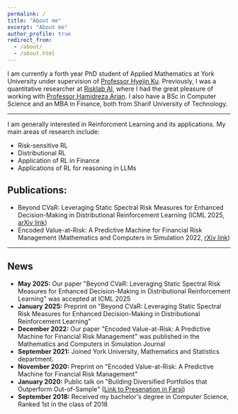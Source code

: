 ```yaml
---
permalink: /
title: "About me"
excerpt: "About me"
author_profile: true
redirect_from: 
  - /about/
  - /about.html
---
```


I am currently a forth year PhD student of Applied Mathematics at York University under supervision of [Professor Hyejin Ku](https://hku.info.yorku.ca/). Previously, I was a quantitative researcher at [Risklab AI](https://risklab.ai/), where I had the great pleasure of working with [Professor Hamidreza Arian](https://arian.ai/). I also have a BSc in Computer Science and an MBA in Finance, both from Sharif University of Technology.

---

I am generally interested in Reinforcment Learning and its applications. My main areas of research include:
* Risk-sensitive RL
* Distributional RL
* Application of RL in Finance
* Applications of RL for reasoning in LLMs

## Publications:
* Beyond CVaR: Leveraging Static Spectral Risk Measures for Enhanced Decision-Making in Distributional Reinforcement Learning (ICML 2025,  [arXiv link](https://arxiv.org/abs/2501.02087))
* Encoded Value-at-Risk: A Predictive Machine for Financial Risk Management (Mathematics and Computers in Simulation 2022, [rXiv link](https://arxiv.org/abs/2011.06742))

---

## News
* **May 2025:** Our paper "Beyond CVaR: Leveraging Static Spectral Risk Measures for Enhanced Decision-Making in Distributional Reinforcement Learning" was accepted at ICML 2025
* **January 2025:** Preprint on "Beyond CVaR: Leveraging Static Spectral Risk Measures for Enhanced Decision-Making in Distributional Reinforcement Learning"
* **December 2022:** Our paper "Encoded Value-at-Risk: A Predictive Machine for Financial Risk Management" was published in the Mathematics and Computers in Simulation Journal 
* **September 2021:** Joined York University, Mathematics and Statistics department.
* **November 2020:** Preprint on "Encoded Value-at-Risk: A Predictive Machine for Financial Risk Management"
* **January 2020:** Public talk on "Building Diversified Portfolios that Outperform Out-of-Sample" ([Link to Presenation in Farsi](https://www.aparat.com/v/nkjlB))
* **September 2018:** Received my bachelor's degree in Computer Science, Ranked 1st in the class of 2018

